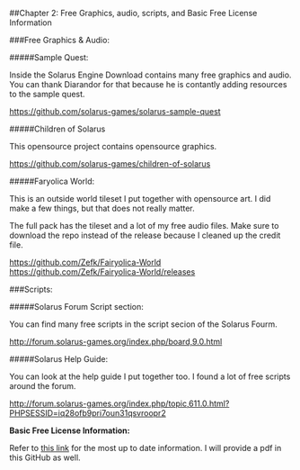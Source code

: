 
##Chapter 2: Free Graphics, audio, scripts, and Basic Free License Information

###Free Graphics & Audio:

#####Sample Quest:

Inside the Solarus Engine Download contains many free graphics and audio. You can thank Diarandor for that because he is contantly adding resources to the sample quest.

https://github.com/solarus-games/solarus-sample-quest

#####Children of Solarus

This opensource project contains opensource graphics.

https://github.com/solarus-games/children-of-solarus

#####Faryolica World:

This is an outside world tileset I put together with opensource art. I did make a few things, but that does not really matter.

The full pack has the tileset and a lot of my free audio files. Make sure to download the repo instead of the release because I cleaned up the credit file. 

https://github.com/Zefk/Fairyolica-World
https://github.com/Zefk/Fairyolica-World/releases

###Scripts:

#####Solarus Forum Script section:

You can find many free scripts in the script secion of the Solarus Fourm.

http://forum.solarus-games.org/index.php/board,9.0.html

#####Solarus Help Guide:

You can look at the help guide I put together too. I found a lot of free scripts around the forum.

http://forum.solarus-games.org/index.php/topic,611.0.html?PHPSESSID=iq28ofb9pri7oun31qsvroopr2

**Basic Free License Information:**

Refer to [this link](http://forum.solarus-games.org/index.php/topic,610.0.html) for the most up to date information. I will provide a pdf in this GitHub as well.